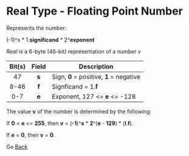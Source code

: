 # Real Type - Floating Point Number

Represents the number:

(-1)^s * 1.**significand** * 2^**exponent**

*Real* is a 6-byte (48-bit) representation of a number *v*

|Bit(s)|Field|Description                             |
| :--: | :-: |----------------------------------------|
|  47  |**s**|Sign, **0** = positive, **1** = negative|
| 8-46 |**f**|Signficand = 1.**f**                    |
| 0-7  |**e**|Exponent, 127 <= **e** <= -128          |

The value **v** of the number is determined by the following:

If **0** < **e** <= **255**, then **v** = (**-1**)^**s** * **2**^(**e** - **129**) * (**l**.**f**).

If **e** = **0**, then **v** = **0**.

Go [Back](../../README.md)
